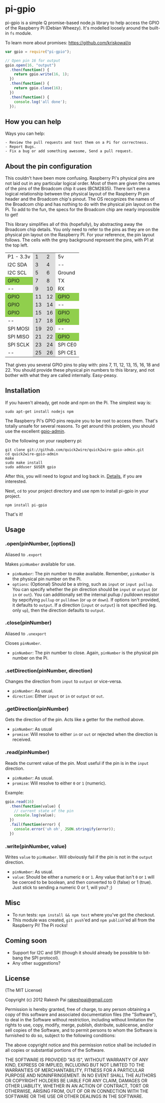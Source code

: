 pi-gpio
=======

pi-gpio is a simple Q promise-based node.js library to help access the GPIO of the Raspberry Pi (Debian Wheezy). It's modelled loosely around the built-in ``fs`` module.

To learn more about promises:  https://github.com/kriskowal/q

```javascript
var gpio = require("pi-gpio");

// Open pin 16 for output
gpio.open(16, "output")
  .then(function() {
    return gpio.write(16, 1);
  })
  .then(function() {
    return gpio.close(16);
  })
  .then(function() {
    console.log('all done');
  });
```

## How you can help

Ways you can help:

    - Review the pull requests and test them on a Pi for correctness.
    - Report Bugs.
    - Fix a bug or add something awesome, Send a pull request.

## About the pin configuration

This couldn't have been more confusing. Raspberry Pi's physical pins are not laid out in any particular logical order. Most of them are given the names of the pins of the Broadcom chip it uses (BCM2835). There isn't even a logical relationship between the physical layout of the Raspberry Pi pin header and the Broadcom chip's pinout. The OS recognizes the names of the Broadcom chip and has nothing to do with the physical pin layout on the Pi. To add to the fun, the specs for the Broadcom chip are nearly impossible to get!

This library simplifies all of this (hopefully), by abstracting away the Broadcom chip details. You only need to refer to the pins as they are on the physical pin layout on the Raspberry PI. For your reference, the pin layout follows. The cells with the grey background represent the pins, with P1 at the top left.

<table>
	<tr>
		<td>
			P1 - 3.3v
		</td>
		<td style="background: #ddd">
			1
		</td>
		<td style="background: #ddd">
			2
		</td>
		<td>
			5v
		</td>
	</tr>
	<tr>
		<td>
			I2C SDA
		</td>
		<td style="background: #ddd">
			3
		</td>
		<td  style="background: #ddd">
			4
		</td>
		<td>
			--
		</td>
	</tr>
	<tr>
		<td>
			I2C SCL
		</td>
		<td style="background: #ddd">
			5
		</td>
		<td style="background: #ddd">
			6
		</td>
		<td>
			Ground
		</td>
	</tr>
	<tr>
		<td style="background: #90cf4d">
			GPIO
		</td>
		<td style="background: #ddd">
			7
		</td>
		<td style="background: #ddd">
			8
		</td>
		<td>
			TX
		</td>
	</tr>
	<tr>
		<td>
			--
		</td>
		<td style="background: #ddd">
			9
		</td>
		<td style="background: #ddd">
			10
		</td>
		<td>
			RX
		</td>
	</tr>
	<tr>
		<td style="background: #90cf4d">
			GPIO
		</td>
		<td style="background: #ddd">
			11
		</td>
		<td style="background: #ddd">
			12
		</td>
		<td style="background: #90cf4d">
			GPIO
		</td>
	</tr>
	<tr>
		<td style="background: #90cf4d">
			GPIO
		</td>
		<td style="background: #ddd">
			13
		</td>
		<td style="background: #ddd">
			14
		</td>
		<td>
			--
		</td>
	</tr>
	<tr>
		<td style="background: #90cf4d">
			GPIO
		</td>
		<td style="background: #ddd">
			15
		</td>
		<td style="background: #ddd">
			16
		</td>
		<td style="background: #90cf4d">
			GPIO
		</td>
	</tr>
	<tr>
		<td>
			--
		</td>
		<td style="background: #ddd">
			17
		</td>
		<td style="background: #ddd">
			18
		</td>
		<td style="background: #90cf4d">
			GPIO
		</td>
	</tr>
	<tr>
		<td>
			SPI MOSI
		</td>
		<td style="background: #ddd">
			19
		</td>
		<td style="background: #ddd">
			20
		</td>
		<td>
			--
		</td>
	</tr>
	<tr>
		<td>
			SPI MISO
		</td>
		<td style="background: #ddd">
			21
		</td>
		<td style="background: #ddd">
			22
		</td>
		<td style="background: #90cf4d">
			GPIO
		</td>
	</tr>
	<tr>
		<td>
			SPI SCLK
		</td>
		<td style="background: #ddd">
			23
		</td>
		<td style="background: #ddd">
			24
		</td>
		<td>
			SPI CE0
		</td>
	</tr>
	<tr>
		<td>
			--
		</td>
		<td style="background: #ddd">
			25
		</td>
		<td style="background: #ddd">
			26
		</td>
		<td>
			SPI CE1
		</td>
	</tr>
</table>

That gives you several GPIO pins to play with: pins 7, 11, 12, 13, 15, 16, 18 and 22. You should provide these physical pin numbers to this library, and not bother with what they are called internally. Easy-peasy.

## Installation

If you haven't already, get node and npm on the Pi. The simplest way is:

	sudo apt-get install nodejs npm

The Raspberry Pi's GPIO pins require you to be root to access them. That's totally unsafe for several reasons. To get around this problem, you should use the excellent [gpio-admin](https://github.com/quick2wire/quick2wire-gpio-admin).

Do the following on your raspberry pi:

	git clone git://github.com/quick2wire/quick2wire-gpio-admin.git
	cd quick2wire-gpio-admin
	make
	sudo make install
	sudo adduser $USER gpio

After this, you will need to logout and log back in. [Details](http://quick2wire.com/2012/05/safe-controlled-access-to-gpio-on-the-raspberry-pi/), if you are interested.

Next, ``cd`` to your project directory and use npm to install pi-gpio in your project.

	npm install pi-gpio

That's it!

## Usage

### .open(pinNumber, [options])

Aliased to ``.export``

Makes ``pinNumber`` available for use. 

* ``pinNumber``: The pin number to make available. Remember, ``pinNumber`` is the physical pin number on the Pi. 
* ``options``: (Optional) Should be a string, such as ``input`` or ``input pullup``. You can specify whether the pin direction should be `input` or `output` (or `in` or `out`). You can additionally set the internal pullup / pulldown resistor by sepcifying `pullup` or `pulldown` (or `up` or `down`). If options isn't provided, it defaults to `output`. If a direction (`input` or `output`) is not specified (eg. only `up`), then the direction defaults to `output`.

### .close(pinNumber)

Aliased to ``.unexport``

Closes ``pinNumber``.

* ``pinNumber``: The pin number to close. Again, ``pinNumber`` is the physical pin number on the Pi.

### .setDirection(pinNumber, direction)

Changes the direction from ``input`` to ``output`` or vice-versa.

* ``pinNumber``: As usual.
* ``direction``: Either ``input`` or ``in`` or ``output`` or ``out``.

### .getDirection(pinNumber)

Gets the direction of the pin. Acts like a getter for the method above.

* ``pinNumber``: As usual
* ``promise``: Will resolve to either ``in`` or ``out`` or rejected when the direction is received.

### .read(pinNumber)

Reads the current value of the pin. Most useful if the pin is in the ``input`` direction.

* ``pinNumber``: As usual.
* ``promise``: Will resolve to  either ``0`` or ``1`` (numeric).

Example:
```javascript
gpio.read(16)
  .then(function(value) {
    // current state of the pin
    console.log(value);
  })
  .fail(function(error) {
    console.error('uh oh', JSON.stringify(error));
  })
```

### .write(pinNumber, value)

Writes ``value`` to ``pinNumber``. Will obviously fail if the pin is not in the ``output`` direction.

* ``pinNumber``: As usual.
* ``value``: Should be either a numeric ``0`` or ``1``. Any value that isn't ``0`` or ``1`` will be coerced to be boolean, and then converted to 0 (false) or 1 (true). Just stick to sending a numeric 0 or 1, will you? ;)

## Misc

* To run tests: ``npm install && npm test`` where you've got the checkout.
* This module was created, ``git push``'ed and ``npm publish``'ed all from the Raspberry Pi! The Pi rocks!

## Coming soon

* Support for I2C and SPI (though it should already be possible to bit-bang the SPI protocol).
* Any other suggestions?

## License

(The MIT License)

Copyright (c) 2012 Rakesh Pai <rakeshpai@gmail.com>

Permission is hereby granted, free of charge, to any person obtaining a copy of this software and associated documentation files (the "Software"), to deal in the Software without restriction, including without limitation the rights to use, copy, modify, merge, publish, distribute, sublicense, and/or sell copies of the Software, and to permit persons to whom the Software is furnished to do so, subject to the following conditions:

The above copyright notice and this permission notice shall be included in all copies or substantial portions of the Software.

THE SOFTWARE IS PROVIDED "AS IS", WITHOUT WARRANTY OF ANY KIND, EXPRESS OR IMPLIED, INCLUDING BUT NOT LIMITED TO THE WARRANTIES OF MERCHANTABILITY, FITNESS FOR A PARTICULAR PURPOSE AND NONINFRINGEMENT. IN NO EVENT SHALL THE AUTHORS OR COPYRIGHT HOLDERS BE LIABLE FOR ANY CLAIM, DAMAGES OR OTHER LIABILITY, WHETHER IN AN ACTION OF CONTRACT, TORT OR OTHERWISE, ARISING FROM, OUT OF OR IN CONNECTION WITH THE SOFTWARE OR THE USE OR OTHER DEALINGS IN THE SOFTWARE.
